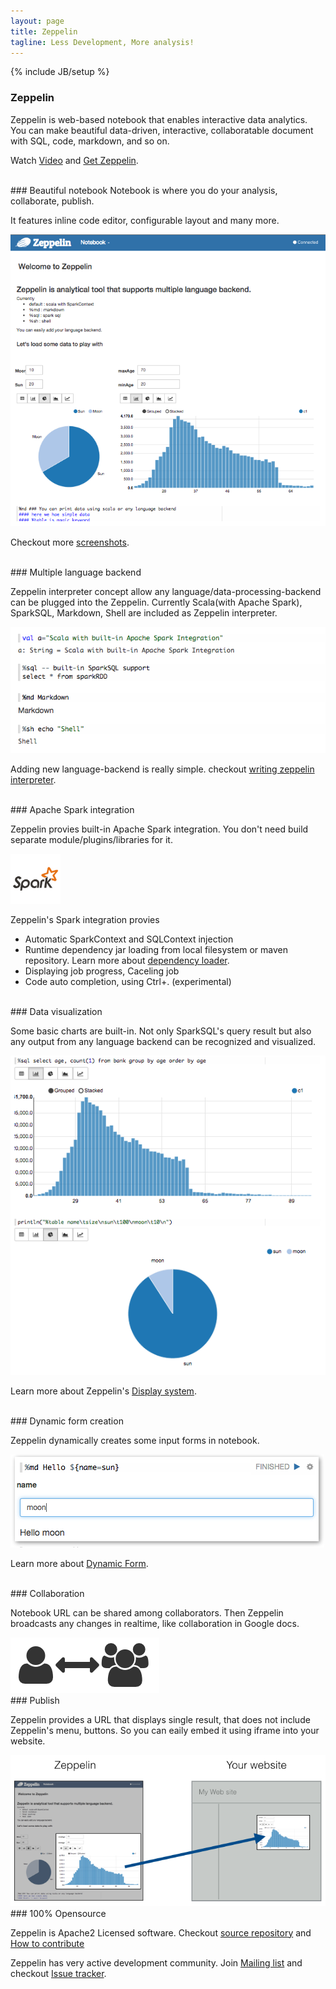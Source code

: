 ```yaml
---
layout: page
title: Zeppelin
tagline: Less Development, More analysis!
---
```

{% include JB/setup %}

### Zeppelin

Zeppelin is web-based notebook that enables interactive data analytics.
You can make beautiful data-driven, interactive, collaboratable document with SQL, code, markdown, and so on.

Watch [Video](http://youtu.be/_PQbVH_aO5E) and 
[Get Zeppelin](./docs/install/install.html).

<br />
### Beautiful notebook
Notebook is where you do your analysis, collaborate, publish.

It features inline code editor, configurable layout and many more.

<img src="assets/themes/zeppelin/img/screenshots/notebook.png" />

Checkout more [screenshots](./screenshots.html).

<br />
### Multiple language backend

Zeppelin interpreter concept allow any language/data-processing-backend can be plugged into the Zeppelin.
Currently Scala(with Apache Spark), SparkSQL, Markdown, Shell are included as Zeppelin interpreter.

<img src="assets/themes/zeppelin/img/screenshots/multiple_language_backend.png" />

Adding new language-backend is really simple. checkout [writing zeppelin interpreter](./docs/development/writingzeppelininterpreter.html).


<br />
### Apache Spark integration

Zeppelin provies built-in Apache Spark integration. You don't need build separate module/plugins/libraries for it.

<img src="assets/themes/zeppelin/img/spark_logo.jpg" width="80px" />

Zeppelin's Spark integration provies

- Automatic SparkContext and SQLContext injection
- Runtime dependency jar loading from local filesystem or maven repository. Learn more about [dependency loader](./docs/zeppelincontext.html).
- Displaying job progress, Caceling job
- Code auto completion, using Ctrl+. (experimental)

<br />
### Data visualization

Some basic charts are built-in. Not only SparkSQL's query result but also any output from any language backend can be recognized and visualized.

<img src="./assets/themes/zeppelin/img/screenshots/visualization.png" />

Learn more about Zeppelin's [Display system](./docs/display.html).


<br />
### Dynamic form creation

Zeppelin dynamically creates some input forms in notebook.

<img src="./assets/themes/zeppelin/img/screenshots/form_input.png" />

Learn more about [Dynamic Form](./docs/dynamicform.html).


<br />
### Collaboration

Notebook URL can be shared among collaborators. Then Zeppelin broadcasts any changes in realtime, like collaboration in Google docs.

<img src="./assets/themes/zeppelin/img/screenshots/collaboration.png" />

<br />
### Publish

Zeppelin provides a URL that displays single result, that does not include Zeppelin's menu, buttons. So you can eaily embed it using iframe into your website.

<img src="./assets/themes/zeppelin/img/screenshots/publish.png" />

<br />
### 100% Opensource

Zeppelin is Apache2 Licensed software. Checkout [source repository](https://github.com/NFLabs/zeppelin) and [How to contribute](./docs/development/howtocontribute.html)

Zeppelin has very active development community.
Join [Mailing list](https://groups.google.com/forum/#!forum/zeppelin-developers) and checkout 
[Issue tracker](https://zeppelin-project.atlassian.net/browse/ZEPPELIN).





